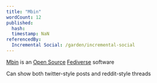 ```yaml
---
title: "Mbin"
wordCount: 12
published:
  hash: 
  timestamp: NaN
referencedBy:
  Incremental Social: /garden/incremental-social
---
```


[Mbin](https://github.com/MbinOrg/mbin) is an [Open Source](/garden/open-source) [Fediverse](/garden/fediverse) software

Can show both twitter-style posts and reddit-style threads